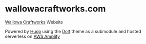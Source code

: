 # wallowacraftworks.com

[Wallowa Craftworks](https://wallowacraftworks.com) Website

Powered by [Hugo](https://gohugo.io) using the [DoIt](https://github.com/HEIGE-PCloud/DoIt) theme as a submodule and hosted serverless on [AWS Amplify](https://aws.amazon.com/amplify/)

